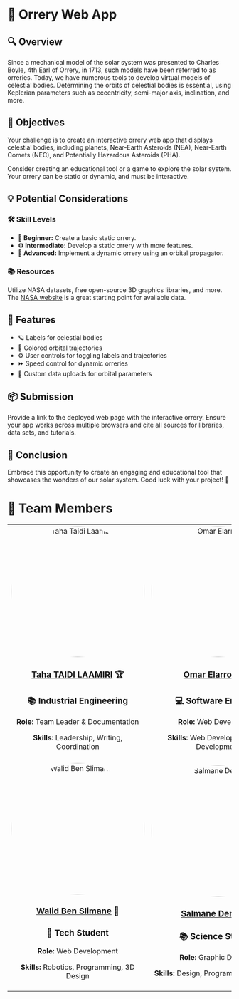 <body>
    <h1>🌌 Orrery Web App</h1>
    <h2>🔍 Overview</h2>
    <p>
        Since a mechanical model of the solar system was presented to Charles Boyle, 4th Earl of Orrery, in 1713, 
        such models have been referred to as orreries. Today, we have numerous tools to develop virtual models of 
        celestial bodies. Determining the orbits of celestial bodies is essential, using Keplerian parameters 
        such as eccentricity, semi-major axis, inclination, and more.
    </p>
    <h2>🎯 Objectives</h2>
    <p>
        Your challenge is to create an interactive orrery web app that displays celestial bodies, including 
        planets, Near-Earth Asteroids (NEA), Near-Earth Comets (NEC), and Potentially Hazardous Asteroids (PHA).
    </p>
    <p>
        Consider creating an educational tool or a game to explore the solar system. Your orrery can be static 
        or dynamic, and must be interactive.
    </p>
    <h2>💡 Potential Considerations</h2>
    <h3>🛠 Skill Levels</h3>
    <ul>
        <li><strong>🔰 Beginner:</strong> Create a basic static orrery.</li>
        <li><strong>⚙️ Intermediate:</strong> Develop a static orrery with more features.</li>
        <li><strong>🚀 Advanced:</strong> Implement a dynamic orrery using an orbital propagator.</li>
    </ul>
    <h3>📚 Resources</h3>
    <p>
        Utilize NASA datasets, free open-source 3D graphics libraries, and more. 
        The <a href="https://www.nasa.gov" target="_blank">NASA website</a> is a great starting point for available data.
    </p>
    <h2>🌟 Features</h2>
    <ul>
        <li>🪐 Labels for celestial bodies</li>
        <li>🌈 Colored orbital trajectories</li>
        <li>⚙️ User controls for toggling labels and trajectories</li>
        <li>⏩ Speed control for dynamic orreries</li>
        <li>📂 Custom data uploads for orbital parameters</li>
    </ul>
    <h2>📦 Submission</h2>
    <p>
        Provide a link to the deployed web page with the interactive orrery. Ensure your app works across multiple 
        browsers and cite all sources for libraries, data sets, and tutorials.
    </p>
    <h2>🚀 Conclusion</h2>
    <p>
        Embrace this opportunity to create an engaging and educational tool that showcases the wonders of our 
        solar system. Good luck with your project! 🌠
    </p>
    <h1>👥 Team Members</h1>
    <table style="width: 100%; text-align: center;">
        <tr>
            <td>
                <img src="https://github.com/user-attachments/assets/12a3426f-ae99-45b6-90b2-05169ba14a44" alt="Taha Taidi Laamiri" width="300" height="295" style="border-radius: 50%;">
                 <h3><a href="https://github.com/DexterTaha" target="_blank">Taha TAIDI LAAMIRI</a> 🏆</h3>
                <h3>📚 Industrial Engineering</h3>
                <p><strong>Role:</strong> Team Leader & Documentation</p>
                <p><strong>Skills:</strong> Leadership, Writing, Coordination</p>
            </td>
            <td>
                <img src="https://github.com/user-attachments/assets/ed6accf1-7571-4787-beb1-b06d742ddf7b" alt="Omar Elarroud" width="300" height="295" style="border-radius: 50%;">
                <h3><a href="https://github.com/omarELARROUD" target="_blank">Omar Elarroud</a> 💻</h3>
                <h3>💻 Software Engineer</h3>
                <p><strong>Role:</strong> Web Development</p>
                <p><strong>Skills:</strong> Web Development, App Development</p>
            </td>
            <td>
                <img src="https://github.com/user-attachments/assets/6fe04c47-3c90-492c-bd40-a7436ff193d1" alt="Soufaine GHAZOUANE" width="300" height="295" style="border-radius: 50%;">
                <h3><a target="_blank" href="https://www.instagram.com/reality_faker/" >Soufaine GHAZOUANE</a> 🎨</h3>
                <h3>🎨 3D Artist</h3>
                <p><strong>Role:</strong> 3D Designer</p>
                <p><strong>Skills:</strong> 3D Modeling, 3D Animation, VFX</p>
            </td>
        </tr>
        <tr>
            <td>
                <img src="https://github.com/user-attachments/assets/c4e0f643-df81-4683-a413-2296e6527f47" alt="Walid Ben Slimane" width="300" height="295" style="border-radius: 50%;">
                <h3><a href="https://github.com/walidbnslimane" target="_blank">Walid Ben Slimane</a> 🔧</h3>
                <h3>🔧 Tech Student</h3>
                <p><strong>Role:</strong> Web Development</p>
                <p><strong>Skills:</strong> Robotics, Programming, 3D Design</p>
            </td>
            <td>
                <img src="https://github.com/user-attachments/assets/70c6ed95-7fce-4ee0-840e-6f5b5265e15e" alt="Salmane Derdeb" width="300" height="295" style="border-radius: 50%;">
                <h3><a href="https://github.com/salmane-derdeb" target="_blank">Salmane Derdeb</a> 🎨</h3>
                <h3>📚 Science Student</h3>
                <p><strong>Role:</strong> Graphic Designer</p>
                <p><strong>Skills:</strong> Design, Programming, Robotics</p>
            </td>
            <td>
                <img src="https://github.com/user-attachments/assets/5c9d1a28-243c-4c6f-8052-82998c2a2ced" alt="Mourtada TAIDI LAAMIRI" width="300" height="295" style="border-radius: 50%;">
                <h3><a href="https://github.com/taidimortada" target="_blank">Mourtada TAIDI LAAMIRI</a> 📑</h3>
                <h3>📚 Science Student</h3>
                <p><strong>Role:</strong> Documentation</p>
                <p><strong>Skills:</strong> Robotics, Programming, 3D Design</p>
            </td>
        </tr>
    </table>
</body>
